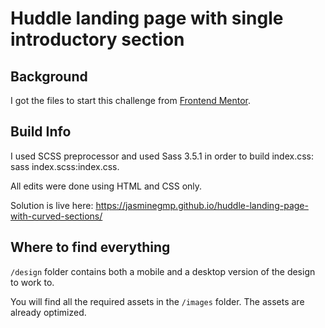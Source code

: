 # Huddle landing page with single introductory section

## Background

I got the files to start this challenge from [Frontend Mentor](https://www.frontendmentor.io).

## Build Info

I used SCSS preprocessor and used Sass 3.5.1 in order to build index.css: sass index.scss:index.css.

All edits were done using HTML and CSS only.

Solution is live here: https://jasminegmp.github.io/huddle-landing-page-with-curved-sections/


## Where to find everything

`/design` folder contains both a mobile and a desktop version of the design to work to. 


You will find all the required assets in the `/images` folder. The assets are already optimized.


